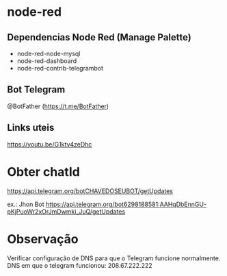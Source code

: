 # node-red

## Dependencias Node Red (Manage Palette)
- node-red-node-mysql
- node-red-dashboard
- node-red-contrib-telegrambot

## Bot Telegram
@BotFather (https://t.me/BotFather)

## Links uteis
https://youtu.be/G1ktv4zeDhc

# Obter chatId
https://api.telegram.org/botCHAVEDOSEUBOT/getUpdates

ex.: Jhon Bot
https://api.telegram.org/bot6298188581:AAHqDbEnnGU-pKjPuoWr2xOrJmDwmki_JuQ/getUpdates

# Observação
Verificar configuração de DNS para que o Telegram funcione normalmente. DNS em que o telegram funcionou: 208.67.222.222
